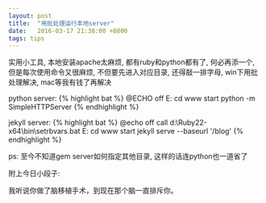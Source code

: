 ```yaml
---
layout: post
title:  "用批处理运行本地server"
date:   2016-03-17 21:38:00 +0800
tags: tips 
---
```

实用小工具, 本地安装apache太麻烦, 都有ruby和python都有了, 何必再添一个, 但是每次使用命令又很麻烦, 不但要先进入对应目录, 还得敲一排字母, win下用批处理解决, mac等我有钱了再解决

python server:
{% highlight bat %}
@ECHO off
E:
cd www
start python -m SimpleHTTPServer
{% endhighlight %}


jekyll server:
{% highlight bat %}
@echo off
call d:\Ruby22-x64\bin\setrbvars.bat
E:
cd www
start jekyll serve --baseurl '/blog'
{% endhighlight %}


ps: 至今不知道gem server如何指定其他目录, 这样的话连python也一道省了


附上今日小段子:

我听说你做了脑移植手术，到现在那个脑一直排斥你。